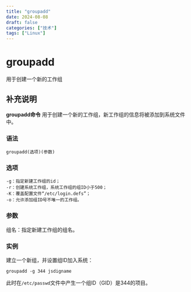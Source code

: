 ```yaml
---
title: "groupadd"
date: 2024-08-08
draft: false
categories: ["技术"]
tags: ["Linux"]
---
```

groupadd
===

用于创建一个新的工作组

## 补充说明

**groupadd命令** 用于创建一个新的工作组，新工作组的信息将被添加到系统文件中。

###  语法

```shell
groupadd(选项)(参数)
```

###  选项

```shell
-g：指定新建工作组的id；
-r：创建系统工作组，系统工作组的组ID小于500；
-K：覆盖配置文件“/etc/login.defs”；
-o：允许添加组ID号不唯一的工作组。
```

###  参数

组名：指定新建工作组的组名。

###  实例

建立一个新组，并设置组ID加入系统：

```shell
groupadd -g 344 jsdigname
```

此时在`/etc/passwd`文件中产生一个组ID（GID）是344的项目。



